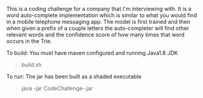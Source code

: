
This is a coding challenge for a company that I'm interviewing with.
It is a word auto-complete implementation which is similar to what you would find in a mobile
telephone messaging app.  The model is first trained and then when given a prefix of a couple letters the auto-completer will find other relevant words and the confidence score of how many 
times that word occurs in the Trie.

To build:   You must have maven configured and running Java1.8 JDK

> build.sh 

To run:   The jar has been built as a shaded executable

> java -jar CodeChallenge-<version>.jar


